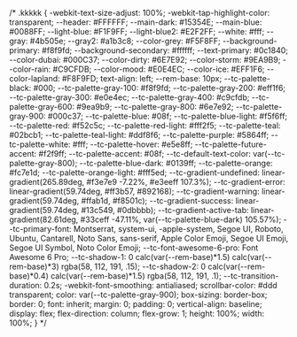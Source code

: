 
/* 
.kkkkk {
    -webkit-text-size-adjust: 100%;
    -webkit-tap-highlight-color: transparent;
    --header: #FFFFFF;
    --main-dark: #15354E;
    --main-blue: #0088FF;
    --light-blue: #F1F9FF;
    --light-blue2: #E2F2FF;
    --white: #fff;
    --gray: #4b505e;
    --gray2: #a1b3c8;
    --color-grey: #F5F8FF;
    --background-primary: #f8f9fd;
    --background-secondary: #ffffff;
    --text-primary: #0c1840;
    --color-dubai: #000C37;
    --color-dirty: #6E7E92;
    --color-storm: #9EA9B9;
    --color-rain: #C9CFDB;
    --color-mood: #E0E4EC;
    --color-ice: #EFF1F6;
    --color-lapland: #F8F9FD;
    text-align: left;
    --rem-base: 10px;
    --tc-palette-black: #000;
    --tc-palette-gray-100: #f8f9fd;
    --tc-palette-gray-200: #eff1f6;
    --tc-palette-gray-300: #e0e4ec;
    --tc-palette-gray-400: #c9cfdb;
    --tc-palette-gray-600: #9ea9b9;
    --tc-palette-gray-800: #6e7e92;
    --tc-palette-gray-900: #000c37;
    --tc-palette-blue: #08f;
    --tc-palette-blue-light: #f5f6ff;
    --tc-palette-red: #f52c5c;
    --tc-palette-red-light: #fff2f5;
    --tc-palette-teal: #02bcb1;
    --tc-palette-teal-light: #ddf8f6;
    --tc-palette-purple: #5864ff;
    --tc-palette-white: #fff;
    --tc-palette-hover: #e5e8ff;
    --tc-palette-future-accent: #f2f9ff;
    --tc-palette-accent: #08f;
    --tc-default-text-color: var(--tc-palette-gray-800);
    --tc-palette-blue-dark: #0139ff;
    --tc-palette-orange: #fc7e1d;
    --tc-palette-orange-light: #fff5ed;
    --tc-gradient-undefined: linear-gradient(265.89deg, #f3e7e9 -7.22%, #e3eeff 107.3%);
    --tc-gradient-error: linear-gradient(59.74deg, #ff3b57, #892168);
    --tc-gradient-warning: linear-gradient(59.74deg, #ffab1d, #f8501c);
    --tc-gradient-success: linear-gradient(59.74deg, #13c549, #0dbbbb);
    --tc-gradient-active-tab: linear-gradient(82.61deg, #33ceff -47.11%, var(--tc-palette-blue-dark) 105.57%);
    --tc-primary-font: Montserrat, system-ui, -apple-system, Segoe UI, Roboto, Ubuntu, Cantarell, Noto Sans, sans-serif, Apple Color Emoji, Segoe UI Emoji, Segoe UI Symbol, Noto Color Emoji;
    --tc-font-awesome-6-pro: Font Awesome 6 Pro;
    --tc-shadow-1: 0 calc(var(--rem-base)*1.5) calc(var(--rem-base)*3) rgba(58, 112, 191, .15);
    --tc-shadow-2: 0 calc(var(--rem-base)*0.4) calc(var(--rem-base)*1.5) rgba(58, 112, 191, .1);
    --tc-transition-duration: 0.2s;
    -webkit-font-smoothing: antialiased;
    scrollbar-color: #ddd transparent;
    color: var(--tc-palette-gray-900);
    box-sizing: border-box;
    border: 0;
    font: inherit;
    margin: 0;
    padding: 0;
    vertical-align: baseline;
    display: flex;
    flex-direction: column;
    flex-grow: 1;
    height: 100%;
    width: 100%;
} */


